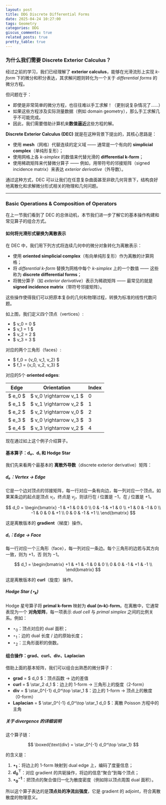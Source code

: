 ```yaml
---
layout: post
title: DDG Discrete Differential Forms
date: 2025-04-24 10:27:00
tags: Geometry
categories: DDG
giscus_comments: true
related_posts: true
pretty_table: true
---
```


### 为什么我们需要 Discrete Exterior Calculus？

经过之前的学习，我们已经理解了 **exterior calculus**，能够在光滑流形上实现 *k-form* 下的微分和积分表达，其求解问题则转化为一个关于 *differential forms* 的微分方程。

但问题在于：

- 即使是非常简单的微分方程，也往往难以手工求解！（更别说复杂情况了……）
- 如果这些方程涉及实际测量数据（例如 domain geometry），那么手工求解几乎不可能完成。
- 因此，我们需要借助计算机来**数值逼近**这些方程的解。

**Discrete Exterior Calculus (DEC)** 就是在这种背景下提出的，其核心思路是：

- 使用 **mesh**（网格）代替连续的定义域 —— 通常是一个有向的 **simplicial complex**（单纯形复形）；
- 使用网格上各 *k-simplex* 的数值来代替光滑的 **differential k-form**；
- 使用稀疏矩阵来代替微分算子 —— 例如，用带符号的邻接矩阵（signed incidence matrix）来表达 *exterior derivative*（外导数）。

通过这种方式，DEC 可以让我们在任意复杂曲面甚至非欧几何背景下，结构良好地离散化和求解微分形式相关的物理和几何问题。

---

### Basic Operations & Composition of Operators  

在上一节我们看到了 DEC 的总体动机，本节我们进一步了解它的基本操作构建和常见算子的组合方式。

#### 如何将光滑形式替换为离散表示

在 DEC 中，我们用下列方式将连续几何中的微分对象转化为离散表示：

- 使用 **oriented simplicial complex**（有向单纯形复形）作为离散的计算网格；
- 将 *differential k-form* 替换为网格中每个 *k-simplex* 上的一个数值 —— 这些称为 **discrete differential forms**；
- 将微分算子（如 *exterior derivative*）表示为稀疏矩阵 —— 最常见的就是 **signed incidence matrix**（带符号邻接矩阵）。

这些操作使得我们可以把原本复杂的几何和物理过程，转换为标准的线性代数问题。

如上图，我们定义四个顶点（vertices）:

- $ v_0 = 0 $  
- $ v_1 = 1 $  
- $ v_2 = 2 $  
- $ v_3 = 3 $

对应的两个三角形（faces）:

- $ f_0 = \{v_0, v_1, v_2\} $
- $ f_1 = \{v_0, v_2, v_3\} $

对应的5个 **oriented edges**:

| Edge | Orientation | Index |
|------|-------------|--------|
| $ e_0 $ | $ v_0 \rightarrow v_1 $ | 0 |
| $ e_1 $ | $ v_1 \rightarrow v_2 $ | 1 |
| $ e_2 $ | $ v_2 \rightarrow v_0 $ | 2 |
| $ e_3 $ | $ v_0 \rightarrow v_3 $ | 3 |
| $ e_4 $ | $ v_3 \rightarrow v_2 $ | 4 |

现在通过如上这个例子介绍算子。

#### 基本算子：d₀、d₁ 和 Hodge Star

我们先来看两个最基本的 **离散外导数**（discrete exterior derivative）矩阵：

##### d₀：Vertex → Edge  

它是一个边对顶点的邻接矩阵，每一行对应一条有向边，每一列对应一个顶点。如果某条边的起点是顶点 $v_i$，终点是 $v_j$，则该行在 $i$ 位置是 $-1$，在 $j$ 位置是 $+1$。

$$
d_0 =
\begin{bmatrix}
-1 & +1 &  0 &  0 \\
 0 & -1 & +1 &  0 \\
+1 &  0 & -1 &  0 \\
-1 &  0 &  0 & +1 \\
 0 &  0 & -1 & +1 \\
\end{bmatrix}
$$

这是离散版本的 **gradient**（梯度）操作。

##### d₁：Edge → Face  

每一行对应一个三角形（face），每一列对应一条边。每个三角形的边若与其方向一致，则为 $+1$，否
则为 $-1$。  

$$
d_1 =
\begin{bmatrix}
+1 & +1 & -1 &  0 &  0 \\
 0 &  0 & -1 & +1 & -1 \\
\end{bmatrix}
$$

这是离散版本的 **curl**（旋度）操作。

##### Hodge Star ($\star_k$)  

Hodge 星号算子将 **primal k-form** 映射为 **dual (n–k)-form**。在离散中，它通常表现为一个 **对角矩阵**，每一项表示 *dual cell* 与 *primal simplex* 之间的比例关系。例如：

- $\star_0$：顶点对应的 dual 面积；
- $\star_1$：边的 dual 长度 / 边的原始长度；
- $\star_2$：三角形面积的倒数。

#### 组合操作：grad、curl、div、Laplacian

借助上面的基本矩阵，我们可以组合出熟悉的微分算子：

- **grad** = $ d_0 $：顶点函数 → 边的差值  
- **curl** = $ \star_2 d_1 $：边上的 1-form → 三角形上的旋度（2-form）  
- **div** = $ \star_0^{-1} d_0^\top \star_1 $：边上的 1-form → 顶点上的散度（0-form）  
- **Laplacian** = $ \star_0^{-1} d_0^\top \star_1 d_0 $：离散 Poisson 方程中的主角

##### 关于 divergence 的详细说明

这个算子链：

$$
\boxed{\text{div} = \star_0^{-1} d_0^\top \star_1}
$$

的含义是：

1. **$\star_1$**：将边上的 1-form 映射到 dual edge 上，编码了度量信息；
2. **$d_0^\top$**：对应 gradient 的共轭操作，将边的信息“聚合”到每个顶点；
3. **$\star_0^{-1}$**：把顶点的聚合值归一化为散度密度（例如除以顶点周围 dual 面积）。

所以这个算子表达的是**顶点处的净流出强度**，它是 gradient 的 adjoint，符合离散散度的物理意义。

